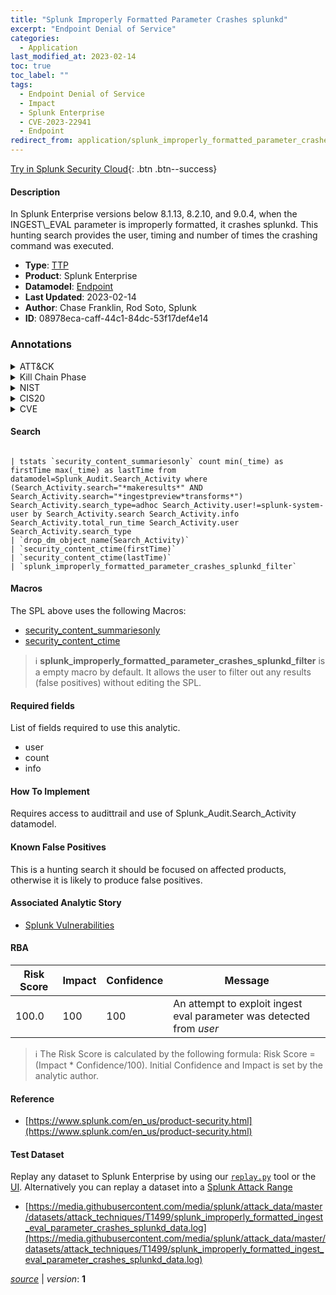 ```yaml
---
title: "Splunk Improperly Formatted Parameter Crashes splunkd"
excerpt: "Endpoint Denial of Service"
categories:
  - Application
last_modified_at: 2023-02-14
toc: true
toc_label: ""
tags:
  - Endpoint Denial of Service
  - Impact
  - Splunk Enterprise
  - CVE-2023-22941
  - Endpoint
redirect_from: application/splunk_improperly_formatted_parameter_crashes_splunkd/
---
```




[Try in Splunk Security Cloud](https://www.splunk.com/en_us/cyber-security.html){: .btn .btn--success}

#### Description

In Splunk Enterprise versions below 8.1.13, 8.2.10, and 9.0.4, when the INGEST\\_EVAL parameter is improperly formatted, it crashes splunkd. This hunting search provides the user, timing and number of times the crashing command was executed.

- **Type**: [TTP](https://github.com/splunk/security_content/wiki/Detection-Analytic-Types)
- **Product**: Splunk Enterprise
- **Datamodel**: [Endpoint](https://docs.splunk.com/Documentation/CIM/latest/User/Endpoint)
- **Last Updated**: 2023-02-14
- **Author**: Chase Franklin, Rod Soto, Splunk
- **ID**: 08978eca-caff-44c1-84dc-53f17def4e14

### Annotations
<details>
  <summary>ATT&CK</summary>

<div markdown="1">

#### [ATT&CK](https://attack.mitre.org/)

| ID          | Technique   | Tactic         |
| ----------- | ----------- |--------------- |
| [T1499](https://attack.mitre.org/techniques/T1499/) | Endpoint Denial of Service | Impact |

</div>
</details>


<details>
  <summary>Kill Chain Phase</summary>

<div markdown="1">

* Exploitation


</div>
</details>


<details>
  <summary>NIST</summary>

<div markdown="1">

* DE.CM



</div>
</details>

<details>
  <summary>CIS20</summary>

<div markdown="1">

* CIS 3
* CIS 5
* CIS 16



</div>
</details>

<details>
  <summary>CVE</summary>

<div markdown="1">

| ID          | Summary | [CVSS](https://nvd.nist.gov/vuln-metrics/cvss) |
| ----------- | ----------- | -------------- |
| [CVE-2023-22941](https://nvd.nist.gov/vuln/detail/CVE-2023-22941) |  |  |



</div>
</details>


#### Search

```

| tstats `security_content_summariesonly` count min(_time) as firstTime max(_time) as lastTime from datamodel=Splunk_Audit.Search_Activity where (Search_Activity.search="*makeresults*" AND Search_Activity.search="*ingestpreview*transforms*") Search_Activity.search_type=adhoc Search_Activity.user!=splunk-system-user by Search_Activity.search Search_Activity.info Search_Activity.total_run_time Search_Activity.user Search_Activity.search_type 
| `drop_dm_object_name(Search_Activity)` 
| `security_content_ctime(firstTime)` 
| `security_content_ctime(lastTime)` 
| `splunk_improperly_formatted_parameter_crashes_splunkd_filter`
```

#### Macros
The SPL above uses the following Macros:
* [security_content_summariesonly](https://github.com/splunk/security_content/blob/develop/macros/security_content_summariesonly.yml)
* [security_content_ctime](https://github.com/splunk/security_content/blob/develop/macros/security_content_ctime.yml)

> :information_source:
> **splunk_improperly_formatted_parameter_crashes_splunkd_filter** is a empty macro by default. It allows the user to filter out any results (false positives) without editing the SPL.



#### Required fields
List of fields required to use this analytic.
* user
* count
* info



#### How To Implement
Requires access to audittrail and use of Splunk_Audit.Search_Activity datamodel.
#### Known False Positives
This is a hunting search it should be focused on affected products, otherwise it is likely to produce false positives.

#### Associated Analytic Story
* [Splunk Vulnerabilities](/stories/splunk_vulnerabilities)




#### RBA

| Risk Score  | Impact      | Confidence   | Message      |
| ----------- | ----------- |--------------|--------------|
| 100.0 | 100 | 100 | An attempt to exploit ingest eval parameter was detected from $user$ |


> :information_source:
> The Risk Score is calculated by the following formula: Risk Score = (Impact * Confidence/100). Initial Confidence and Impact is set by the analytic author.


#### Reference

* [https://www.splunk.com/en_us/product-security.html](https://www.splunk.com/en_us/product-security.html)



#### Test Dataset
Replay any dataset to Splunk Enterprise by using our [`replay.py`](https://github.com/splunk/attack_data#using-replaypy) tool or the [UI](https://github.com/splunk/attack_data#using-ui).
Alternatively you can replay a dataset into a [Splunk Attack Range](https://github.com/splunk/attack_range#replay-dumps-into-attack-range-splunk-server)

* [https://media.githubusercontent.com/media/splunk/attack_data/master/datasets/attack_techniques/T1499/splunk_improperly_formatted_ingest_eval_parameter_crashes_splunkd_data.log](https://media.githubusercontent.com/media/splunk/attack_data/master/datasets/attack_techniques/T1499/splunk_improperly_formatted_ingest_eval_parameter_crashes_splunkd_data.log)



[*source*](https://github.com/splunk/security_content/tree/develop/detections/application/splunk_improperly_formatted_parameter_crashes_splunkd.yml) \| *version*: **1**